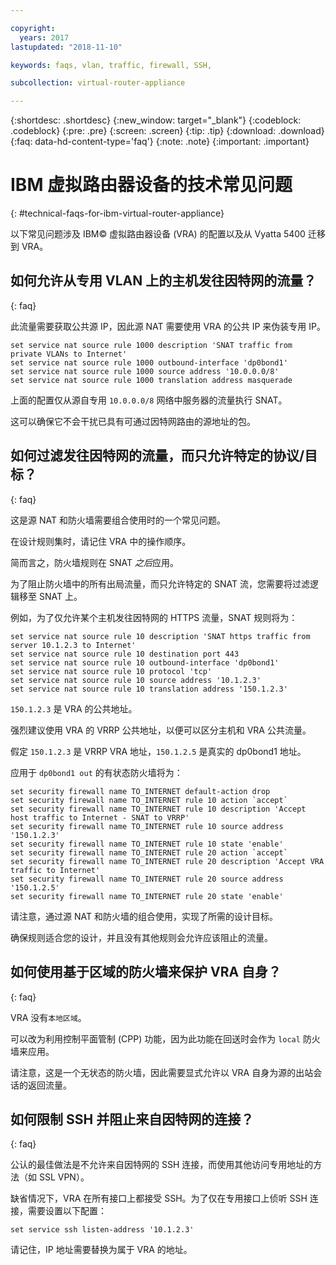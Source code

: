 ```yaml
---

copyright:
  years: 2017
lastupdated: "2018-11-10"

keywords: faqs, vlan, traffic, firewall, SSH,

subcollection: virtual-router-appliance

---
```


{:shortdesc: .shortdesc}
{:new_window: target="_blank"}
{:codeblock: .codeblock}
{:pre: .pre}
{:screen: .screen}
{:tip: .tip}
{:download: .download}
{:faq: data-hd-content-type='faq'}
{:note: .note}
{:important: .important}

# IBM 虚拟路由器设备的技术常见问题
{: #technical-faqs-for-ibm-virtual-router-appliance}

以下常见问题涉及 IBM© 虚拟路由器设备 (VRA) 的配置以及从 Vyatta 5400 迁移到 VRA。

## 如何允许从专用 VLAN 上的主机发往因特网的流量？
{: faq}

此流量需要获取公共源 IP，因此源 NAT 需要使用 VRA 的公共 IP 来伪装专用 IP。

```
set service nat source rule 1000 description 'SNAT traffic from private VLANs to Internet'
set service nat source rule 1000 outbound-interface 'dp0bond1'
set service nat source rule 1000 source address '10.0.0.0/8'
set service nat source rule 1000 translation address masquerade
```

上面的配置仅从源自专用 `10.0.0.0/8` 网络中服务器的流量执行 SNAT。

这可以确保它不会干扰已具有可通过因特网路由的源地址的包。

## 如何过滤发往因特网的流量，而只允许特定的协议/目标？
{: faq}

这是源 NAT 和防火墙需要组合使用时的一个常见问题。

在设计规则集时，请记住 VRA 中的操作顺序。

简而言之，防火墙规则在 SNAT *之后*应用。

为了阻止防火墙中的所有出局流量，而只允许特定的 SNAT 流，您需要将过滤逻辑移至 SNAT 上。

例如，为了仅允许某个主机发往因特网的 HTTPS 流量，SNAT 规则将为：

```
set service nat source rule 10 description 'SNAT https traffic from server 10.1.2.3 to Internet'
set service nat source rule 10 destination port 443
set service nat source rule 10 outbound-interface 'dp0bond1'
set service nat source rule 10 protocol 'tcp'
set service nat source rule 10 source address '10.1.2.3'
set service nat source rule 10 translation address '150.1.2.3'
```

`150.1.2.3` 是 VRA 的公共地址。

强烈建议使用 VRA 的 VRRP 公共地址，以便可以区分主机和 VRA 公共流量。

假定 `150.1.2.3` 是 VRRP VRA 地址，`150.1.2.5` 是真实的 dp0bond1 地址。

应用于 `dp0bond1 out` 的有状态防火墙将为：

```
set security firewall name TO_INTERNET default-action drop
set security firewall name TO_INTERNET rule 10 action `accept`
set security firewall name TO_INTERNET rule 10 description 'Accept host traffic to Internet - SNAT to VRRP'
set security firewall name TO_INTERNET rule 10 source address '150.1.2.3'
set security firewall name TO_INTERNET rule 10 state 'enable'
set security firewall name TO_INTERNET rule 20 action `accept`
set security firewall name TO_INTERNET rule 20 description 'Accept VRA traffic to Internet'
set security firewall name TO_INTERNET rule 20 source address '150.1.2.5'
set security firewall name TO_INTERNET rule 20 state 'enable'
```

请注意，通过源 NAT 和防火墙的组合使用，实现了所需的设计目标。

确保规则适合您的设计，并且没有其他规则会允许应该阻止的流量。

## 如何使用基于区域的防火墙来保护 VRA 自身？
{: faq}

VRA 没有`本地区域`。

可以改为利用控制平面管制 (CPP) 功能，因为此功能在回送时会作为 `local` 防火墙来应用。

请注意，这是一个无状态的防火墙，因此需要显式允许以 VRA 自身为源的出站会话的返回流量。

## 如何限制 SSH 并阻止来自因特网的连接？
{: faq}

公认的最佳做法是不允许来自因特网的 SSH 连接，而使用其他访问专用地址的方法（如 SSL VPN）。

缺省情况下，VRA 在所有接口上都接受 SSH。为了仅在专用接口上侦听 SSH 连接，需要设置以下配置：

```
set service ssh listen-address '10.1.2.3'
```

请记住，IP 地址需要替换为属于 VRA 的地址。
